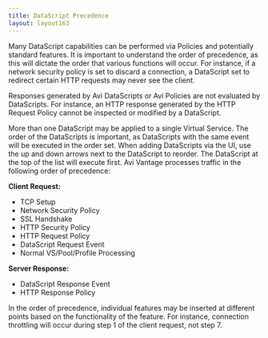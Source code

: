 ```yaml
---
title: DataScript Precedence
layout: layout163
---
```

Many DataScript capabilities can be performed via Policies and potentially standard features. It is important to understand the order of precedence, as this will dictate the order that various functions will occur. For instance, if a network security policy is set to discard a connection, a DataScript set to redirect certain HTTP requests may never see the client.

Responses generated by Avi DataScripts or Avi Policies are not evaluated by DataScripts. For instance, an HTTP response generated by the HTTP Request Policy cannot be inspected or modified by a DataScript.

More than one DataScript may be applied to a single Virtual Service. The order of the DataScripts is important, as DataScripts with the same event will be executed in the order set. When adding DataScripts via the UI, use the up and down arrows next to the DataScript to reorder. The DataScript at the top of the list will execute first. Avi Vantage processes traffic in the following order of precedence:

**Client Request:**

* TCP Setup 
* Network Security Policy 
* SSL Handshake 
* HTTP Security Policy 
* HTTP Request Policy 
* DataScript Request Event 
* Normal VS/Pool/Profile Processing  

**Server Response:**

* DataScript Response Event 
* HTTP Response Policy  

In the order of precedence, individual features may be inserted at different points based on the functionality of the feature. For instance, connection throttling will occur during step 1 of the client request, not step 7.

 